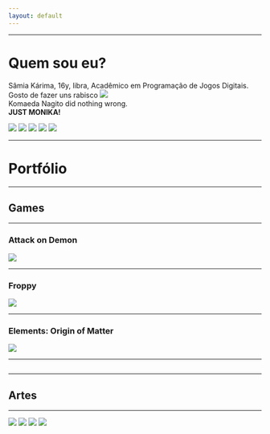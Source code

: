 ```yaml
---
layout: default
---
```

* * *
# Quem sou eu?  
Sâmia Kárima, 16y, libra, Acadêmico em Programação de Jogos Digitais.  
Gosto de fazer uns rabisco ![](flor.png)  
Komaeda Nagito did nothing wrong.  
**JUST MONIKA!** 

[![](facebook.png)](https://www.facebook.com/pqpsamia)
[![](twitter.png)](https://twitter.com/pqpsamia)
[![](steam.png)](http://steamcommunity.com/id/pqpsamia)
[![](instagram.png)](https://www.instagram.com/pqpsamina)
[![](pinterest.png)](https://br.pinterest.com/samiakarima10)  

* * *
# Portfólio
* * *
## Games
* * *
### Attack on Demon
[![](Attack.png)](https://samiakarima.github.io/AttackonDemon/)  
* * *
### Froppy
[![](Froppy.png)](https://samiakarima.github.io/Froppy/)  
* * *
### Elements: Origin of Matter
[![](Elements.png)](https://alvaromd2016.github.io/Elements/)  
* * *

[![]()]()
* * *
## Artes
* * *
![](mikan.png)
![](chiaki.png)
![](sad.png)
![](yurii.png)


